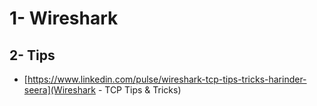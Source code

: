 # 1- Wireshark 
## 2- Tips 
* [https://www.linkedin.com/pulse/wireshark-tcp-tips-tricks-harinder-seera](Wireshark - TCP Tips & Tricks)
